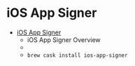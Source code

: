 # iOS App Signer
- [iOS App Signer](https://dantheman827.github.io/ios-app-signer/)
  -  iOS App Signer Overview
  - 
  - `brew cask install ios-app-signer`
